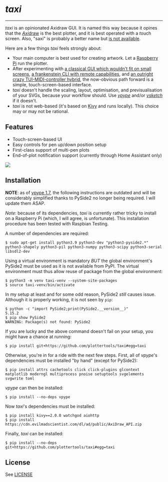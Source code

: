 # *taxi*

---

*taxi* is an opinionated Axidraw GUI. It is named this way because it opines that the [*Axi*draw](https://axidraw.com) is the best plotter, and it is best operated with a *t*ouch screen. Also, "saxi" is probably a better name but [is not available](https://github.com/nornagon/saxi).

Here are a few things *taxi* feels strongly about:
* Your main computer is best used for creating artwork. Let a [Raspberry Pi](https://www.raspberrypi.org) run the plotter.
* After experimenting with [a classical GUI which wouldn't fit on small screens](https://github.com/abey79/axigui), [a frankenstein CLI with remote capabilities](https://github.com/abey79/plottertools/tree/main/raxicli), and [an outright crazy TUI-MIDI-controller hybrid](https://github.com/abey79/plottertools/tree/main/aximix), the now-obvious path forward is a simple, touch-screen-based interface. 
* *taxi* doesn't handle the scaling, layout, optimisation, and previsualisation of your SVGs, because your workflow should. Use [*vpype*](https://github.com/abey79/vpype) and/or [*vsketch*](https://github.com/abey79/vsketch) if it doesn't.
* *taxi* is not web-based (it's based on [Kivy](https://kivy.org/) and runs locally). This choice may or may not be rational.


## Features

* Touch-screen-based UI
* Easy controls for pen up/down position setup
* First-class support of multi-pen plots  
* End-of-plot notification support (currently through Home Assistant only)

![](https://i.imgur.com/s8Yrwld.gif)

## Installation

**NOTE**: as of [vpype 1.7](https://github.com/abey79/vpype/releases/tag/1.7.0), the following instructions are outdated and will be considerably simplified thanks to PySide2 no longer being required. I will update them ASAP.

*Note*: because of its dependencies, *taxi* is currently rather tricky to install on a Raspberry Pi (which, I will agree, is unfortunate). This installation procedure has been tested with Raspbian Testing.

A number of dependencies are required:

```
$ sudo apt-get install python3.9 python3-dev "python3-pyside2.*" python3-shapely python3-pil python3-numpy python3-scipy python3-serial libsdl2-dev 
```

Using a virtual environment is mandatory *BUT* the global environment's PySide2 must be used as it is not available from PyPI. The virtual environment must thus allow reuse of package from the global environment:

```
$ python3 -m venv taxi-venv --system-site-packages
$ source taxi-venv/bin/activate
```

In my setup at least and for some odd reason, PySide2 *still* causes issue. Although it is properly working, it is not seen by `pip`:

```
$ python -c "import PySide2;print(PySide2.__version__)"
5.15.2
$ pip show PySide2
WARNING: Package(s) not found: PySide2
```

If you are lucky and the above command doesn't fail on your setup, you might have a chance at running:

```
$ pip install git+https://github.com/plottertools/taxi#egg=taxi
```

Otherwise, you're in for a ride with the next few steps. First, all of *vpype*'s dependencies must be installed "by hand" (except for PySide2):

```
$ pip install attrs cachetools click click-plugins glcontext matplotlib moderngl multiprocess pnoise setuptools svgelements svgwrite toml
```

*vpype* can then be installed:

```
$ pip install --no-deps vpype
```

Now *taxi*'s dependencies must be installed:

```
$ pip install kivy==2.0.0 watchgod aiohttp
$ pip install https://cdn.evilmadscientist.com/dl/ad/public/AxiDraw_API.zip
```

Finally, *taxi* can be installed:

```
$ pip install --no-deps git+https://github.com/plottertools/taxi#egg=taxi
```

## License

See [LICENSE](LICENSE)
